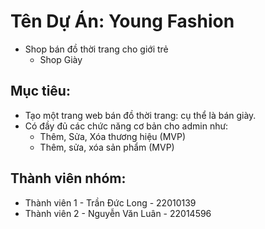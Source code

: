 # Tên Dự Án: Young Fashion
- Shop bán đồ thời trang cho giới trẻ
  + Shop Giày
  

## Mục tiêu:
- Tạo một trang web bán đồ thời trang: cụ thể là bán giày.
- Có đầy đủ các chức năng cơ bản cho admin như:
  + Thêm, Sửa, Xóa thương hiệu (MVP)
  + Thêm, sửa, xóa sản phẩm (MVP)
  
## Thành viên nhóm:
- Thành viên 1 - Trần Đức Long - 22010139
- Thành viên 2 - Nguyễn Văn Luân - 22014596



